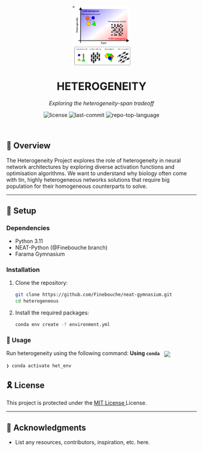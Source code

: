 <p align="center">
    <img src="heterogeneity_and_span.png" align="center" width="30%">
</p>
<p align="center"><h1 align="center">HETEROGENEITY</h1></p>
<p align="center">
	<em>Exploring the heterogeneity-span tradeoff</em>
</p>
<p align="center">
	<img src="https://img.shields.io/github/license/Finebouche/heterogeneity" alt="license">
	<img src="https://img.shields.io/github/last-commit/Finebouche/heterogeneity" alt="last-commit">
	<img src="https://img.shields.io/github/languages/top/Finebouche/heterogeneity" alt="repo-top-language">
</p>
<p align="center"><!-- default option, no dependency badges. -->
</p>
<p align="center">
	<!-- default option, no dependency badges. -->
</p>
<br>


## 📍 Overview

The Heterogeneity Project explores the role of heterogeneity in neural network architectures by exploring diverse activation functions and optimisation algorithms. We want to understand why biology often come with tin, highly heterogeneous networks solutions that require big population for their homogeneous counterparts to solve.  

---
## 🚀 Setup

### Dependencies

- Python 3.11
- NEAT-Python (@Finebouche branch)
- Farama Gymnasium

### Installation

1. Clone the repository:
    ```bash
    git clone https://github.com/Finebouche/neat-gymnasium.git
    cd heterogeneous
    ```

2. Install the required packages:
    ```bash
    conda env create -f environment.yml  
    ```


### 🤖 Usage

Run heterogeneity using the following command:
**Using `conda`** &nbsp; [<img align="center" src="https://img.shields.io/badge/conda-342B029.svg?style={badge_style}&logo=anaconda&logoColor=white" />](https://docs.conda.io/)

```sh
❯ conda activate het_env
```



## 🎗 License

This project is protected under the [MIT License ](https://choosealicense.com/licenses/mit/) License.

---

## 🙌 Acknowledgments

- List any resources, contributors, inspiration, etc. here.
